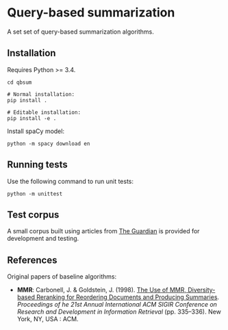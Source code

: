 # Query-based summarization
A set set of query-based summarization algorithms.


## Installation
Requires Python >= 3.4.
```
cd qbsum

# Normal installation:
pip install .

# Editable installation:
pip install -e .
``` 

Install spaCy model:
``` 
python -m spacy download en
```


## Running tests
Use the following command to run unit tests:
``` 
python -m unittest
```


## Test corpus
A small corpus built using articles from [The Guardian](https://www.theguardian.com/international) is provided for development and testing.


## References
Original papers of baseline algorithms:
- **MMR**: Carbonell, J. & Goldstein, J. (1998). [The Use of MMR, Diversity-based Reranking for Reordering Documents and Producing Summaries](https://dl.acm.org/citation.cfm?id=291025). *Proceedings of he 21st Annual International ACM SIGIR Conference on Research and Development in Information Retrieval* (pp. 335–336). New York, NY, USA : ACM.

